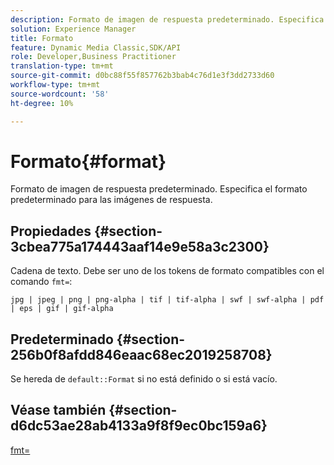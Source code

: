 ```yaml
---
description: Formato de imagen de respuesta predeterminado. Especifica el formato predeterminado para las imágenes de respuesta.
solution: Experience Manager
title: Formato
feature: Dynamic Media Classic,SDK/API
role: Developer,Business Practitioner
translation-type: tm+mt
source-git-commit: d0bc88f55f857762b3bab4c76d1e3f3dd2733d60
workflow-type: tm+mt
source-wordcount: '58'
ht-degree: 10%

---
```



# Formato{#format}

Formato de imagen de respuesta predeterminado. Especifica el formato predeterminado para las imágenes de respuesta.

## Propiedades {#section-3cbea775a174443aaf14e9e58a3c2300}

Cadena de texto. Debe ser uno de los tokens de formato compatibles con el comando `fmt=`:

`jpg | jpeg | png | png-alpha | tif | tif-alpha | swf | swf-alpha | pdf | eps | gif | gif-alpha`

## Predeterminado {#section-256b0f8afdd846eaac68ec2019258708}

Se hereda de `default::Format` si no está definido o si está vacío.

## Véase también {#section-d6dc53ae28ab4133a9f8f9ec0bc159a6}

[fmt=](../../../../../ir-api/http-protocol/image-rendering-api-ref/c-ir-http-protocol-ref/c-ir-http-protocol-command-reference/r-ir-fmt.md#reference-4c743f67d56b47c5b774fcc900ff758c)
